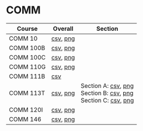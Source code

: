 # COMM

| Course | Overall | Section |
| ------ | ------- | ------- |
| COMM 10 | [csv](https://github.com/UCSD-Historical-Enrollment-Data/2024Summer2/blob/main/overall/COMM%2010.csv), [png](https://raw.githubusercontent.com/UCSD-Historical-Enrollment-Data/2024Summer2/main/plot_overall/COMM%2010.png) |  |
| COMM 100B | [csv](https://github.com/UCSD-Historical-Enrollment-Data/2024Summer2/blob/main/overall/COMM%20100B.csv), [png](https://raw.githubusercontent.com/UCSD-Historical-Enrollment-Data/2024Summer2/main/plot_overall/COMM%20100B.png) |  |
| COMM 100C | [csv](https://github.com/UCSD-Historical-Enrollment-Data/2024Summer2/blob/main/overall/COMM%20100C.csv), [png](https://raw.githubusercontent.com/UCSD-Historical-Enrollment-Data/2024Summer2/main/plot_overall/COMM%20100C.png) |  |
| COMM 110G | [csv](https://github.com/UCSD-Historical-Enrollment-Data/2024Summer2/blob/main/overall/COMM%20110G.csv), [png](https://raw.githubusercontent.com/UCSD-Historical-Enrollment-Data/2024Summer2/main/plot_overall/COMM%20110G.png) |  |
| COMM 111B | [csv](https://github.com/UCSD-Historical-Enrollment-Data/2024Summer2/blob/main/overall/COMM%20111B.csv) |  |
| COMM 113T | [csv](https://github.com/UCSD-Historical-Enrollment-Data/2024Summer2/blob/main/overall/COMM%20113T.csv), [png](https://raw.githubusercontent.com/UCSD-Historical-Enrollment-Data/2024Summer2/main/plot_overall/COMM%20113T.png) | Section A: [csv](https://github.com/UCSD-Historical-Enrollment-Data/2024Summer2/blob/main/section/COMM%20113T_A.csv), [png](https://raw.githubusercontent.com/UCSD-Historical-Enrollment-Data/2024Summer2/main/plot_section/COMM%20113T_A.png)<br>Section B: [csv](https://github.com/UCSD-Historical-Enrollment-Data/2024Summer2/blob/main/section/COMM%20113T_B.csv), [png](https://raw.githubusercontent.com/UCSD-Historical-Enrollment-Data/2024Summer2/main/plot_section/COMM%20113T_B.png)<br>Section C: [csv](https://github.com/UCSD-Historical-Enrollment-Data/2024Summer2/blob/main/section/COMM%20113T_C.csv), [png](https://raw.githubusercontent.com/UCSD-Historical-Enrollment-Data/2024Summer2/main/plot_section/COMM%20113T_C.png) |
| COMM 120I | [csv](https://github.com/UCSD-Historical-Enrollment-Data/2024Summer2/blob/main/overall/COMM%20120I.csv), [png](https://raw.githubusercontent.com/UCSD-Historical-Enrollment-Data/2024Summer2/main/plot_overall/COMM%20120I.png) |  |
| COMM 146 | [csv](https://github.com/UCSD-Historical-Enrollment-Data/2024Summer2/blob/main/overall/COMM%20146.csv), [png](https://raw.githubusercontent.com/UCSD-Historical-Enrollment-Data/2024Summer2/main/plot_overall/COMM%20146.png) |  |
